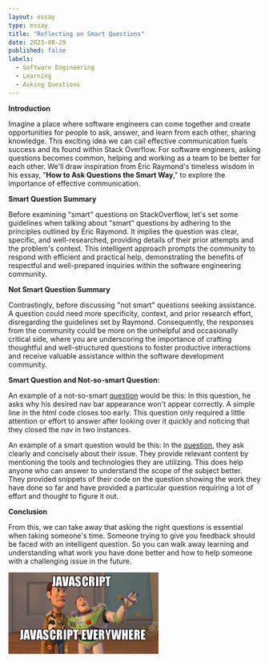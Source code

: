 ```yaml
---
layout: essay
type: essay
title: "Reflecting on Smart Questions"
date: 2023-08-29
published: false
labels:
  - Software Engineering
  - Learning
  - Asking Questions
---
```


<div>
  <b>Introduction</b>
  <p>
    Imagine a place where software engineers can come together and create opportunities for people to ask, answer, and learn from each other</a>, sharing knowledge. This exciting idea we can call effective communication fuels success and its found within Stack Overflow. For software engineers, asking questions becomes common, helping and working as a team to be better for each other. We'll draw inspiration from Eric Raymond's timeless wisdom in his essay, "<b>How to Ask Questions the Smart Way</b>," to explore the importance of effective communication.
  </p>
</div>

<div>
  <b>Smart Question Summary</b>
  <p>
    Before examining "smart" questions on StackOverflow, let's set some guidelines when talking about "smart" questions by adhering to the principles outlined by Eric Raymond. It implies the question was clear, specific, and well-researched, providing details of their prior attempts and the problem's context. This intelligent approach prompts the community to respond with efficient and practical help, demonstrating the benefits of respectful and well-prepared inquiries within the software engineering community.
  </p>
</div>

<div>
  <b>Not Smart Question Summary</b>
  <p>
    Contrastingly, before discussing "not smart" questions seeking assistance. A question could need more specificity, context, and prior research effort, disregarding the guidelines set by Raymond. Consequently, the responses from the community could be more on the unhelpful and occasionally critical side, where you are underscoring the importance of crafting thoughtful and well-structured questions to foster productive interactions and receive valuable assistance within the software development community.
  </p>
</div>

<div>
  <b>Smart Question and Not-so-smart Question:</b>
  <p>
    An example of a not-so-smart <a href="https://stackoverflow.com/questions/77057180/my-navbar-wont-show-at-the-top-of-the-screen">question</a> would be this: 
    In this question, he asks why his desired nav bar appearance won't appear correctly. A simple line in the html code closes </nav> too early. This question only required a little attention or effort to answer after looking over it quickly and noticing that they closed the nav in two instances.
  </p>
  <p>
    An example of a smart question would be this:
    In the <a href="https://stackoverflow.com/questions/77057313/unable-to-obtain-the-locales-file-content-when-using-multiple-files-for-same-lan">question</a>, they ask clearly and concisely about their issue. They provide relevant content by mentioning the tools and technologies they are utilizing. This does help anyone who can answer to understand the scope of the subject better. They provided snippets of their code on the question showing the work they have done so far and have provided a particular question requiring a lot of effort and thought to figure it out. 
  </p>
</div>


<div>
  <b>Conclusion</b>
  <p>
    From this, we can take away that asking the right questions is essential when taking someone's time. Someone trying to give you feedback should be faced with an intelligent question. So you can walk away learning and understanding what work you have done better and how to help someone with a challenging issue in the future.
  </p>
</div>

<div class="text-center p-4">
  <img width="300px" src="../img/javascript-javascript.jpg" class="img-thumbnail" >
</div>
